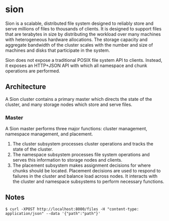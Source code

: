 # sion

Sion is a scalable, distributed file system designed to reliably store and serve millions of files to thousands of clients. It is designed to support files that are terabytes in size by distributing the workload over many machines with heterogeneous hardware allocations. The storage capacity and aggregate bandwidth of the cluster scales with the number and size of machines and disks that participate in the system.

Sion does not expose a traditional POSIX file system API to clients. Instead, it exposes an HTTP+JSON API with which all namespace and chunk operations are performed. 

## Architecture
A Sion cluster contains a primary master which directs the state of the cluster, and many storage nodes which store and serve files.

### Master
A Sion master performs three major functions: cluster management, namespace management, and placement.
1. The cluster subsystem processes cluster operations and tracks the state of the cluster.
2. The namespace subsystem processes file system operations and serves this information to storage nodes and clients.
3. The placement subsystem makes assignment decisions for where chunks should be located. Placement decisions are used to respond to failures in the cluster and balance load across nodes. It interacts with the cluster and namespace subsystems to perform necessary functions.

## Notes
```
$ curl -XPOST http://localhost:8000/files -H "content-type: application/json" --data '{"path":"path"}'
```
